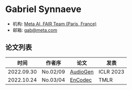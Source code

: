 # Gabriel Synnaeve

- 机构: [Meta AI, FAIR Team (Paris, France)](../Institutions/Meta.AI.md)
- 邮箱: gab@meta.com

## 论文列表

| 时间 | 作者序 | 论文 | 发表 |
|:-:|:-:|---|---|
| 2022.09.30 | No.02/09 | [AudioGen](../Models/Speech_LLM/2022.09.30_AudioGen.md) | ICLR 2023 |
| 2022.10.24 | No.03/04 | [EnCodec](../Models/Speech_Neural_Codec/2022.10.24_EnCodec.md) | TMLR |